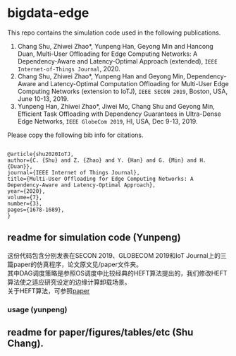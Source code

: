 # bigdata-edge
This repo contains the simulation code used in the following publications.
1. Chang Shu, Zhiwei Zhao*, Yunpeng Han, Geyong Min and Hancong Duan, Multi-User Offloading for Edge Computing Networks: A Dependency-Aware and Latency-Optimal Approach (extended), `IEEE Internet-of-Things Journal`, 2020.
2. Chang Shu, Zhiwei Zhao*, Yunpeng Han and Geyong Min, Dependency-Aware and Latency-Optimal Computation Offloading for Multi-User Edge Computing Networks (extension to IoTJ), `IEEE SECON 2019`, Boston, USA, June 10-13, 2019.
3. Yunpeng Han, Zhiwei Zhao*, Jiwei Mo, Chang Shu and Geyong Min, Efficient Task Offloading with Dependency Guarantees in Ultra-Dense Edge Networks, `IEEE GlobeCom 2019`, HI, USA, Dec 9-13, 2019.

Please copy the following bib info for citations. 
<pre><code>
@article{shu2020IoTJ, 
author={C. {Shu} and Z. {Zhao} and Y. {Han} and G. {Min} and H. {Duan}}, 
journal={IEEE Internet of Things Journal}, 
title={Multi-User Offloading for Edge Computing Networks: A Dependency-Aware and Latency-Optimal Approach}, 
year={2020}, 
volume={7}, 
number={3}, 
pages={1678-1689},
} 
</code></pre>


## readme for simulation code (Yunpeng)
这份代码包含分别发表在SECON 2019、GLOBECOM 2019和IoT Journal上的三篇paper的仿真程序，论文原文见/paper文件夹。 <br>
其中DAG调度策略是参照OS调度中比较经典的HEFT算法提出的，我们修改HEFT算法使之适应研究设定的边缘计算卸载场景。<br>
关于HEFT算法，可参照[paper](https://ieeexplore.ieee.org/document/993206)

### usage (yunpeng)


## readme for paper/figures/tables/etc (Shu Chang).

